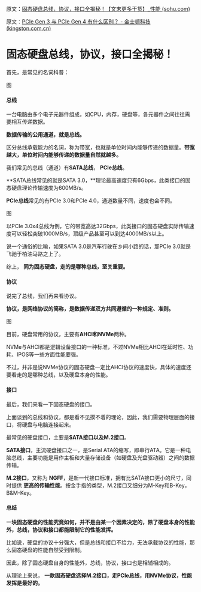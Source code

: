 原文：[固态硬盘总线，协议，接口全揭秘！【文末更多干货】_性能 (sohu.com)](https://www.sohu.com/a/476879449_121123771)

原文：[PCIe Gen 3 与 PCIe Gen 4 有什么区别？ - 金士顿科技 (kingston.com.cn)](https://www.kingston.com.cn/cn/blog/pc-performance/pcie-gen-4-explained)

# 固态硬盘总线，协议，接口全揭秘！

首先，是常见的名词科普：

图  

#### **总线**

一台电脑由多个电子元器件组成，如CPU，内存，硬盘等，各元器件之间往往需要相互传递数据。

**数据传输的公用通道，就是总线。**

区分总线承载能力的名词，称为带宽，也就是单位时间内能够传递的数据量。**带宽越大，单位时间内能够传递的数据量自然就越多。**

我们常见的总线（通道）有**SATA总线**， **PCIe总线**。

**SATA总线常见的就是SATA 3.0，**理论最高速度只有6Gbps，此类接口的固态硬盘理论传输速度为600MB/s。

**PCIe总线**常见的有PCIe 3.0和PCIe 4.0，通道数量不同，速度也会不同。

图

以PCIe 3.0x4总线为例，它的带宽高达32Gbps，此类接口的固态硬盘实际传输速度可以轻松突破1000MB/s，顶级产品甚至可以到达4000MB/s以上。

说一个通俗的比喻，如果SATA 3.0是汽车行驶在乡间小路的话，那PCIe 3.0就是飞驰于柏油马路之上了。

综上， **同为固态硬盘，走的是哪种总线，至关重要。**

#### **协议**

说完了总线，我们再来看协议。

**协议，是网络协议的简称，是数据传递双方共同遵循的一种规定、准则。**

图

目前，硬盘常用的协议，主要有**AHCI和NVMe**两种。

NVMe与AHCI都是逻辑设备接口的一种标准，不过NVMe相比AHCI在延时性、功耗、IPOS等一些方面性能要强。

不过，并非是说NVMe协议的固态硬盘一定比AHCI协议的速度快，具体的速度还要看走的是哪种总线，以及硬盘本身的性能。

#### **接口**

最后，我们来看一下固态硬盘的接口。

上面谈到的总线和协议，都是看不见摸不着的理论，因此，我们需要物理层面的接口，将硬盘与电脑连接起来。

最常见的硬盘接口，主要是**SATA接口以及M.2接口**。

**SATA接口**，主流硬盘接口之一，是Serial ATA的缩写，即串行ATA。它是一种电脑总线，主要功能是用作主板和大量存储设备（如硬盘及光盘驱动器）之间的数据传输。

**M.2接口**，又称为 **NGFF**，是新一代接口标准，拥有比SATA接口更小的尺寸，同时提供 **更高的传输性能**。按金手指的类型，M.2接口又细分为M-Key和B-Key，B&M-Key。

#### **总结**

**一块固态硬盘的性能究竟如何，并不是由某一个因素决定的，除了硬盘本身的性能外，总线，协议和接口都能限制它的性能发挥。**

比如说，硬盘的协议十分强大，但是总线和接口不给力，无法承载协议的性能，那么固态硬盘的性能自然受到限制。

因此，除了固态硬盘自身的性能外，总线，协议，接口也是相辅相成的。

从理论上来说， **一款固态硬盘选择M.2接口，走PCIe总线，用NVMe协议，性能发挥是最好的。**